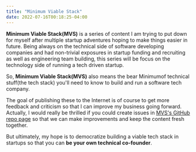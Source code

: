 ```yaml
---
title: "Minimum Viable Stack"
date: 2022-07-16T00:18:25-04:00
---
```


**Minimum Viable Stack(MVS)** is a series of content I am trying to put down for myself after multiple startup adventures hoping to make things easier in future. Being always on the technical side of software developing companies and had non-trivial exposures in startup funding and recruiting as well as engineering team building, this series will be focus on the technology side of running a tech driven startup. 

So, **Minimum Viable Stack(MVS)** also means the bear Minimumof technical stuff(the tech stack) you'll need to know to build and run a software tech company. 

The goal of publishing these to the Internet is of course to get more feedback and criticism so that I can improve my business going forward. Actually, I would really be thrilled if you could create issues in [MVS's GitHub repo page](https://github.com/lobatt/minimalviablestack) so that we can make improvements and keep the content fresh together.

But ultimately, my hope is to democratize building a viable tech stack in startups so that you can **be your own technical co-founder**.



